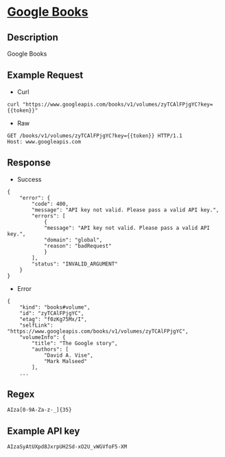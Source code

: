 # [Google Books](https://developers.google.com/books/docs/overview)

## __Description__
Google Books

## __Example Request__
* Curl
```
curl "https://www.googleapis.com/books/v1/volumes/zyTCAlFPjgYC?key={{token}}"
```

* Raw
```
GET /books/v1/volumes/zyTCAlFPjgYC?key={{token}} HTTP/1.1
Host: www.googleapis.com
```

## __Response__
* Success
```
{
    "error": {
        "code": 400,
        "message": "API key not valid. Please pass a valid API key.",
        "errors": [
            {
            "message": "API key not valid. Please pass a valid API key.",
            "domain": "global",
            "reason": "badRequest"
            }
        ],
        "status": "INVALID_ARGUMENT"
    }
}
```
* Error
```
{
    "kind": "books#volume",
    "id": "zyTCAlFPjgYC",
    "etag": "f0zKg75Mx/I",
    "selfLink": "https://www.googleapis.com/books/v1/volumes/zyTCAlFPjgYC",
    "volumeInfo": {
        "title": "The Google story",
        "authors": [
            "David A. Vise",
            "Mark Malseed"
        ],
    ...
```

## __Regex__
```
AIza[0-9A-Za-z-_]{35}
```

## __Example API key__
```
AIzaSyAtUXpd8JxrpUH2Sd-xO2U_vWGVfoF5-XM
```